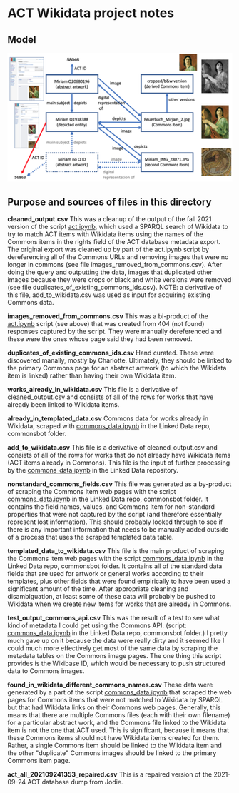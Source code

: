 # ACT Wikidata project notes

## Model

![data model for Wikidata and Commons](data_model.png)

## Purpose and sources of files in this directory

**cleaned_output.csv** This was a cleanup of the output of the fall 2021 version of the script [act.ipynb](https://github.com/HeardLibrary/vandycite/blob/master/act/act.ipynb), which used a SPARQL search of Wikidata to try to match ACT items with Wikidata items using the names of the Commons items in the rights field of the ACT database metadata export. The original export was cleaned up by part of the act.ipynb script by dereferencing all of the Commons URLs and removing images that were no longer in commons (see file images_removed_from_commons.csv).  After doing the query and outputting the data, images that duplicated other images because they were crops or black and white versions were removed (see file duplicates_of_existing_commons_ids.csv). NOTE: a derivative of this file, add_to_wikidata.csv was used as input for acquiring existing Commons data. 

**images_removed_from_commons.csv** This was a bi-product of the [act.ipynb](https://github.com/HeardLibrary/vandycite/blob/master/act/act.ipynb) script (see above) that was created from 404 (not found) responses captured by the script. They were manually dereferenced and these were the ones whose page said they had been removed.

**duplicates_of_existing_commons_ids.csv** Hand curated. These were discovered manally, mostly by Charlotte. Ultimately, they should be linked to the primary Commons page for an abstract artwork (to which the Wikidata item is linked) rather than having their own Wikidata item.

**works_already_in_wikidata.csv** This file is a derivative of cleaned_output.csv and consists of all of the rows for works that have already been linked to Wikidata items.

**already_in_templated_data.csv** Commons data for works already in Wikidata, scraped with [commons_data.ipynb](https://github.com/HeardLibrary/linked-data/blob/master/commonsbot/commons_data.ipynb) in the Linked Data repo, commonsbot folder.

**add_to_wikidata.csv** This file is a derivative of cleaned_output.csv and consists of all of the rows for works that do not already have Wikidata items (ACT items already in Commons). This file is the input of further processing by the [commons_data.ipynb](https://github.com/HeardLibrary/linked-data/blob/master/commonsbot/commons_data.ipynb) in the Linked Data repository. 

**nonstandard_commons_fields.csv** This file was generated as a by-product of scraping the Commons item web pages with the script [commons_data.ipynb](https://github.com/HeardLibrary/linked-data/blob/master/commonsbot/commons_data.ipynb) in the Linked Data repo, commonsbot folder. It contains the field names, values, and Commons item for non-standard properties that were not captured by the script (and therefore essentially represent lost information). This should probably looked through to see if there is any important information that needs to be manually added outside of a process that uses the scraped templated data table.

**templated_data_to_wikidata.csv** This file is the main product of scraping the Commons item web pages with the script [commons_data.ipynb](https://github.com/HeardLibrary/linked-data/blob/master/commonsbot/commons_data.ipynb) in the Linked Data repo, commonsbot folder. It contains all of the standard data fields that are used for artwork or general works according to their templates, plus other fields that were found empirically to have been used a significant amount of the time. After appropriate cleaning and disambiguation, at least some of these data will probably be pushed to Wikidata when we create new items for works that are already in Commons.

**test_output_commons_api.csv** This was the result of a test to see what kind of metadata I could get using the Commons API. (script: [commons_data.ipynb](https://github.com/HeardLibrary/linked-data/blob/master/commonsbot/commons_data.ipynb) in the Linked Data repo, commonsbot folder.) I pretty much gave up on it because the data were really dirty and it seemed like I could much more effectively get most of the same data by scraping the metadata tables on the Commons image pages. The one thing this script provides is the Wikibase ID, which would be necessary to push structured data to Commons images.

**found_in_wikidata_different_commons_names.csv** These data were generated by a part of the script [commons_data.ipynb](https://github.com/HeardLibrary/linked-data/blob/master/commonsbot/commons_data.ipynb) that scraped the web pages for Commons items that were not matched to Wikidata by SPARQL but that had Wikidata links on their Commons web pages. Generally, this means that there are multiple Commons files (each with their own filename) for a particular abstract work, and the Commons file linked to the Wikidata item is not the one that ACT used. This is significant, because it means that these Commons items should not have Wikidata items created for them. Rather, a single Commons item should be linked to the Wikidata item and the other "duplicate" Commons images should be linked to the primary Commons item page.

**act_all_202109241353_repaired.csv** This is a repaired version of the 2021-09-24 ACT database dump from Jodie.

